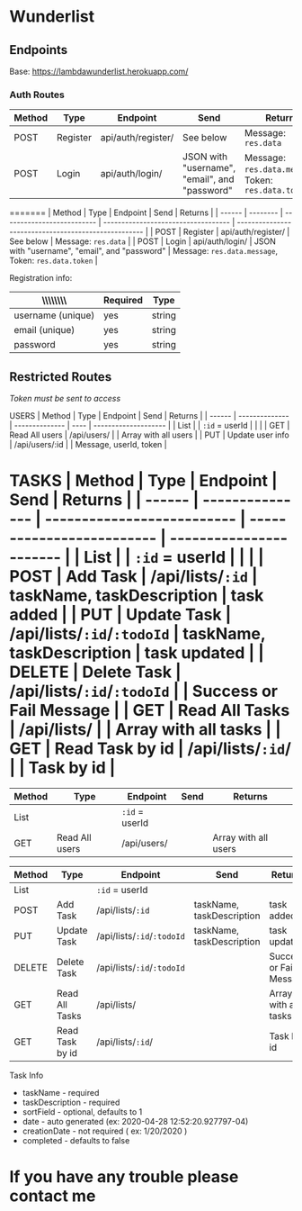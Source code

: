 # Wunderlist

## Endpoints

Base: https://lambdawunderlist.herokuapp.com/

### Auth Routes


| Method | Type     | Endpoint           | Send                                          | Returns                                              |
| ------ | -------- | ------------------ | --------------------------------------------- | ---------------------------------------------------- |
| POST   | Register | api/auth/register/ | See below                                     | Message: `res.data`                                  |
| POST   | Login    | api/auth/login/    | JSON with "username", "email", and "password" | Message: `res.data.message`, Token: `res.data.token` |
=======
| Method | Type     | Endpoint                   | Send                                          | Returns                                              |
| ------ | -------- | -------------------------- | -----------------------------------           | ---------------------------------------------------- |
| POST   | Register | api/auth/register/         | See below                                     | Message: `res.data`                                  |
| POST   | Login    | api/auth/login/            | JSON with "username", "email", and "password" | Message: `res.data.message`, Token: `res.data.token` |


Registration info:

| \\\\\\\\\\\\\\\   | Required | Type   |
| ----------------- | -------- | ------ |
| username (unique) | yes      | string |
| email (unique)    | yes      | string |
| password          | yes      | string |

## Restricted Routes

_Token must be sent to access_


USERS
| Method | Type | Endpoint | Send | Returns |
| ------ | -------------- | -------------- | ---- | -------------------- |
| List | | `:id` = userId | | |
| GET | Read All users | /api/users/ | | Array with all users |
| PUT | Update user info | /api/users/:id | | Message, userId, token |

TASKS
| Method | Type | Endpoint | Send | Returns |
| ------ | --------------- | -------------------------- | ------------------------- | ----------------------- |
| List | | `:id` = userId | | |
| POST | Add Task | /api/lists/`:id` | taskName, taskDescription | task added |
| PUT | Update Task | /api/lists/`:id`/`:todoId` | taskName, taskDescription | task updated |
| DELETE | Delete Task | /api/lists/`:id`/`:todoId` | | Success or Fail Message |
| GET | Read All Tasks | /api/lists/ | | Array with all tasks |
| GET | Read Task by id | /api/lists/`:id`/ | | Task by id |
=======
| Method | Type             | Endpoint                   | Send                      | Returns                 |
| ------ | ---------------  | -------------------------- | ------------------------- | ----------------------- |
| List   |                  | `:id` = userId             |                           |                         |
| GET    | Read All users   | /api/users/                |                           | Array with all users    |


| Method | Type            | Endpoint                   | Send                      | Returns                 |
| ------ | --------------- | -------------------------- | ------------------------- | ----------------------- |
| List   |                 | `:id` = userId             |                           |                         |
| POST   | Add Task        | /api/lists/`:id`           | taskName, taskDescription | task added              |
| PUT    | Update Task     | /api/lists/`:id`/`:todoId` | taskName, taskDescription | task updated            |
| DELETE | Delete Task     | /api/lists/`:id`/`:todoId` |                           | Success or Fail Message |
| GET    | Read All Tasks  | /api/lists/                |                           | Array with all tasks    |
| GET    | Read Task by id | /api/lists/`:id`/          |                           | Task by id              |


Task Info

- taskName - required
- taskDescription - required
- sortField - optional, defaults to 1
- date - auto generated (ex: 2020-04-28 12:52:20.927797-04)
- creationDate - not required ( ex: 1/20/2020 )
- completed - defaults to false

# If you have any trouble please contact me
